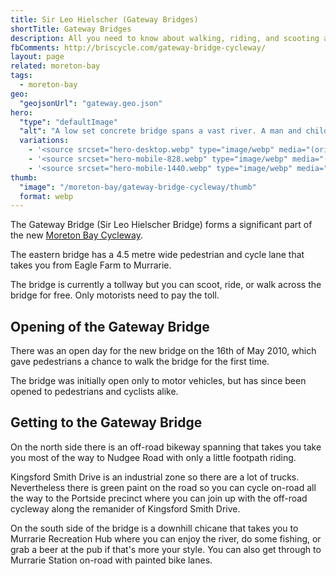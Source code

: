 ```yaml
---
title: Sir Leo Hielscher (Gateway Bridges)
shortTitle: Gateway Bridges
description: All you need to know about walking, riding, and scooting across the gateway bridge
fbComments: http://briscycle.com/gateway-bridge-cycleway/
layout: page
related: moreton-bay
tags:
  - moreton-bay
geo:
  "geojsonUrl": "gateway.geo.json"
hero:
  "type": "defaultImage"
  "alt": "A low set concrete bridge spans a vast river. A man and child stand on the jetty."
  variations:
    - '<source srcset="hero-desktop.webp" type="image/webp" media="(orientation: landscape)" width="3353" height="897" />'
    - '<source srcset="hero-mobile-828.webp" type="image/webp" media="(max-width: 414px)" width=828 height=486 />'
    - '<source srcset="hero-mobile-1440.webp" type="image/webp" media="(min-width: 415px)" width=828 height=486 />'
thumb:
  "image": "/moreton-bay/gateway-bridge-cycleway/thumb"
  format: webp
---
```


The Gateway Bridge (Sir Leo Hielscher Bridge) forms a significant part of the new [Moreton Bay Cycleway](/moreton-bay/).

The eastern bridge has a 4.5 metre wide pedestrian and cycle lane that takes you from Eagle Farm to Murrarie.

The bridge is currently a tollway but you can scoot, ride, or walk across the bridge for free. Only motorists need to pay the toll.

## Opening of the Gateway Bridge

There was an open day for the new bridge on the 16th of May 2010, which gave pedestrians a chance to walk the bridge for the first time.

The bridge was initially open only to motor vehicles, but has since been opened to pedestrians and cyclists alike.

## Getting to the Gateway Bridge

On the north side there is an off-road bikeway spanning that takes you take you most of the way to Nudgee Road with only a little footpath riding.

Kingsford Smith Drive is an industrial zone so there are a lot of trucks. Nevertheless there is green paint on the road so you can cycle on-road all the way to the Portside precinct where you can join up with the off-road cycleway along the remanider of Kingsford Smith Drive.

On the south side of the bridge is a downhill chicane that takes you to Murrarie Recreation Hub where you can enjoy the river, do some fishing, or grab a beer at the pub if that's more your style. You can also get through to Murrarie Station on-road with painted bike lanes.
